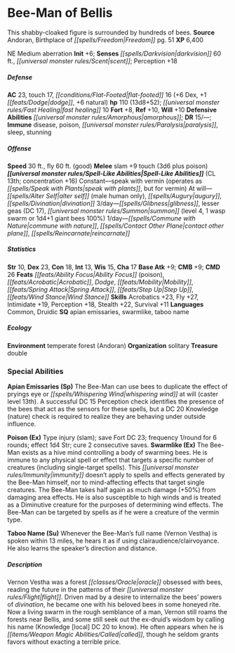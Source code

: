 ﻿---
cssclass: [monsters]
title1: Bee-Man of Bellis
desc_short: This shabby-cloaked figure is surrounded by hundreds of bees.
title2: Bee-Man of Bellis
CR: 9
sources:
- name: Andoran, Birthplace of Freedom
  page: 51
  link: http://paizo.com/products/btpy9dz4?Pathfinder-Campaign-Setting-Andoran-Birthplace-of-Freedom
XP: 6400
alignment: NE
size: Medium
type: aberration
initiative:
  bonus: 6
senses:
  darkvision: 60
  scent: true
AC:
  AC: 23
  touch: 17
  flat_footed: 16
  components:
    dex: 6
    dodge: 1
    natural: 6
HP:
  HP: 110
  long: 13d8+52
  fast_healing: 10
saves:
  fort: 8
  ref: 10
  will: 10
defensive_abilities:
- amorphous
DR:
- amount: 15
  weakness: '-'
immunities:
- disease
- poison
- paralysis
- sleep
- stunning
speeds:
  base: 30
  fly: 60
  fly_maneuverability: good
attacks:
  melee:
  - - text: slam +9 touch (3d6 plus poison)
      entries:
      - - damage: 3d6
        - effect: poison
      attack: slam
      bonus:
      - 9
      touch: true
spell_like_abilities:
  entries:
  - name: speak with vermin
    source: default
    freq: Constant
    paren_text: operates as speak with plants, but for vermin
  - name: alter self
    source: default
    freq: At will
    other: male human only
  - name: augury
    source: default
    freq: At will
  - name: divination
    source: default
    freq: At will
  - name: glibness
    source: default
    freq: 3/day
  - name: lesser geas
    source: default
    freq: 3/day
    DC: 17
  - superscripts:
    - B3
    name: summon
    source: default
    freq: 3/day
    level: 4
    summons:
    - name: wasp swarm
      amount: 1
    - name: 1d4+1 giant bees
      chance: 100%
  - name: commune with nature
    source: default
    freq: 1/day
  - name: contact other plane
    source: default
    freq: 1/day
  - name: reincarnate
    source: default
    freq: 1/day
  sources:
  - name: default
    CL: 13
    concentration: 16
ability_scores:
  STR: 10
  DEX: 23
  CON: 18
  INT: 13
  WIS: 15
  CHA: 17
BAB: 9
CMB: 9
CMD: 26
feats:
- name: Ability Focus (poison)
- name: Acrobatic
- name: Dodge
- name: Mobility
- name: Spring Attack
- name: Step Up
- name: Wind Stance
skills:
  Acrobatics: 23
  Fly: 27
  Intimidate: 19
  Perception: 18
  Stealth: 22
  Survival: 11
languages:
- Common
- Druidic
special_qualities:
- apian emissaries
- swarmlike
- taboo name
ecology:
  environment: temperate forest (Andoran)
  organization: solitary
  treasure_type: double
special_abilities:
  Apian Emissaries (Sp): The Bee-Man can use bees to duplicate the effect of pryings
    eye or whispering wind at will (caster level 13th). A successful DC 15 Perception
    check identifies the presence of the bees that act as the sensors for these spells,
    but a DC 20 Knowledge (nature) check is required to realize they are behaving
    under outside influence.
  Poison (Ex): Type injury (slam); save Fort DC 23; frequency 1/round for 6 rounds;
    effect 1d4 Str; cure 2 consecutive saves.
  Swarmlike (Ex): The Bee-Man exists as a hive mind controlling a body of swarming
    bees. He is immune to any physical spell or effect that targets a specific number
    of creatures (including single-target spells). This immunity doesn't apply to
    spells and effects generated by the Bee-Man himself, nor to mind-affecting effects
    that target single creatures. The Bee-Man takes half again as much damage (+50%)
    from damaging area effects. He is also susceptible to high winds and is treated
    as a Diminutive creature for the purposes of determining wind effects. The Bee-Man
    can be targeted by spells as if he were a creature of the vermin type.
  Taboo Name (Su): Whenever the Bee-Man's full name (Vernon Vestha) is spoken within
    13 miles, he hears it as if using clairaudience/clairvoyance. He also learns the
    speaker's direction and distance.
desc_long: Vernon Vestha was a forest oracle obsessed with bees, reading the future
  in the patterns of their flight. Driven mad by a desire to internalize the bees'
  powers of divination, he became one with his beloved bees in some honeyed rite.
  Now a living swarm in the rough semblance of a man, Vernon still roams the forests
  near Bellis, and some still seek out the ex-druid's wisdom by calling his name (Knowledge
  [local] DC 20 to know). He often appears when he is called, though he seldom grants
  favors without exacting a terrible price.

---

# Bee-Man of Bellis
This shabby-cloaked figure is surrounded by hundreds of bees.
**Source** Andoran, Birthplace of _[[spells/Freedom|Freedom]]_ pg. 51
**XP** 6,400

NE Medium aberration
**Init** +6; **Senses** _[[spells/Darkvision|darkvision]]_ 60 ft., _[[universal monster rules/Scent|scent]]_; Perception +18

##### Defense

**AC** 23, touch 17, _[[conditions/Flat-Footed|flat-footed]]_ 16 (+6 Dex, +1 _[[feats/Dodge|dodge]]_, +6 natural)
**hp** 110 (13d8+52); _[[universal monster rules/Fast Healing|fast healing]]_ 10
**Fort** +8, **Ref** +10, **Will** +10
**Defensive Abilities** _[[universal monster rules/Amorphous|amorphous]]_; **DR** 15/—; **Immune** disease, poison, _[[universal monster rules/Paralysis|paralysis]]_, sleep, stunning

##### Offense
**Speed** 30 ft., fly 60 ft. (good)
**Melee** slam +9 touch (3d6 plus poison)
**_[[universal monster rules/Spell-Like Abilities|Spell-Like Abilities]]_** (CL 13th; concentration +16)
Constant—speak with vermin (operates as _[[spells/Speak with Plants|speak with plants]]_, but for vermin)
At will—_[[spells/Alter Self|alter self]]_ (male human only), _[[spells/Augury|augury]]_, _[[spells/Divination|divination]]_
3/day—_[[spells/Glibness|glibness]]_, lesser geas (DC 17), _[[universal monster rules/Summon|summon]]_ (level 4, 1 wasp swarm or 1d4+1 giant bees 100%)
1/day—_[[spells/Commune with Nature|commune with nature]]_, _[[spells/Contact Other Plane|contact other plane]]_, _[[spells/Reincarnate|reincarnate]]_

##### Statistics
**Str** 10, **Dex** 23, **Con** 18, **Int** 13, **Wis** 15, **Cha** 17
**Base Atk** +9; **CMB** +9; **CMD** 26
**Feats** _[[feats/Ability Focus|Ability Focus]]_ (poison), _[[feats/Acrobatic|Acrobatic]]_, _Dodge_, _[[feats/Mobility|Mobility]]_, _[[feats/Spring Attack|Spring Attack]]_, _[[feats/Step Up|Step Up]]_, _[[feats/Wind Stance|Wind Stance]]_
**Skills** Acrobatics +23, Fly +27, Intimidate +19, Perception +18, Stealth +22, Survival +11
**Languages** Common, Druidic
**SQ** apian emissaries, swarmlike, taboo name

##### Ecology

**Environment** temperate forest (Andoran)
**Organization** solitary
**Treasure** double

### Special Abilities

**Apian Emissaries (Sp)** The Bee-Man can use bees to duplicate the effect of pryings eye or _[[spells/Whispering Wind|whispering wind]]_ at will (caster level 13th). A successful DC 15 Perception check identifies the presence of the bees that act as the sensors for these spells, but a DC 20 Knowledge (nature) check is required to realize they are behaving under outside influence.

**Poison (Ex)** Type injury (slam); save Fort DC 23; frequency 1/round for 6 rounds; effect 1d4 Str; cure 2 consecutive saves.
**Swarmlike (Ex)** The Bee-Man exists as a hive mind controlling a body of swarming bees. He is immune to any physical spell or effect that targets a specific number of creatures (including single-target spells). This _[[universal monster rules/Immunity|immunity]]_ doesn’t apply to spells and effects generated by the Bee-Man himself, nor to mind-affecting effects that target single creatures. The Bee-Man takes half again as much damage (+50%) from damaging area effects. He is also susceptible to high winds and is treated as a Diminutive creature for the purposes of determining wind effects. The Bee-Man can be targeted by spells as if he were a creature of the vermin type.

**Taboo Name (Su)** Whenever the Bee-Man’s full name (Vernon Vestha) is spoken within 13 miles, he hears it as if using clairaudience/clairvoyance. He also learns the speaker’s direction and distance.

##### Description

Vernon Vestha was a forest _[[classes/Oracle|oracle]]_ obsessed with bees, reading the future in the patterns of their _[[universal monster rules/Flight|flight]]_. Driven mad by a desire to internalize the bees’ powers of _divination_, he became one with his beloved bees in some honeyed rite. Now a living swarm in the rough semblance of a man, Vernon still roams the forests near Bellis, and some still seek out the ex-druid’s wisdom by calling his name (Knowledge [local] DC 20 to know). He often appears when he is _[[items/Weapon Magic Abilities/Called|called]]_, though he seldom grants favors without exacting a terrible price.